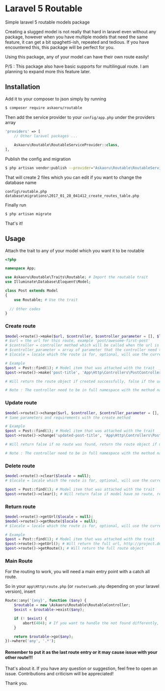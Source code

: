 # Laravel 5 Routable
Simple laravel 5 routable models package

Creating a slugged model is not really that hard in laravel even without any package,
however when you have multiple models that need the same feature, it can get a bit spaghetti-ish, repeated and tedious.
If you have encountered this, this package will be perfect for you.

Using this package, any of your model can have their own route easily!

P/S : This package also have basic supports for multilingual route. I am planning to expand more this feature later.

## Installation 

Add it to your composer to json simply by running   
````bash
$ composer require askaoru/routable
````

Then add the service provider to your `config/app.php` under the providers array  
````php
'providers' => [
    // Other laravel packages ...
    
    Askaoru\Routable\RoutableServiceProvider::class,
],
````

Publish the config and migration
````bash
$ php artisan vendor:publish --provider="Askaoru\Routable\RoutableServiceProvider"
````
That will create 2 files which you can edit if you want to change the database name
````
config\routable.php
database\migrations\2017_01_28_041412_create_routes_table.php
````
Finally run
````bash
$ php artisan migrate
````

That's it!

## Usage

Attach the trait to any of your model which you want it to be routable
````php
<?php

namespace App;

use Askaoru\Routable\Traits\Routable; # Import the routable trait
use Illuminate\Database\Eloquent\Model;

class Post extends Model
{
	use Routable; # Use the trait
    
  // Other codes
}

````

### Create route  
````php
$model->route()->make($url, $controller, $controller_parameter = [], $locale = null);
# $url = the url for this route, example 'post/awesome-first-post'
# $controller = controller method which will be called when the url is hit
# $controller_parameter = array of parameter that the controller need to accept, optional
# $locale = locale which the route is for, optional, will use the current app locale when it is not set

# Example
$post = Post::find(1); # Model item that was attached with the trait
$post->route()->make('post-title', 'App\Http\Controllers\PostController@view', [$post->id]);

# Will return the route object if created successfully, false if the url already exist

# Note : The controller need to be in full namespace with the method name, omit leading slash.
````

### Update route  
````php
$model->route()->change($url, $controller, $controller_parameter = [], $locale = null);
# Same parameters and requirements with the create method

# Example
$post = Post::find(1); # Model item that was attached with the trait
$post->route()->change('updated-post-title', 'App\Http\Controllers\PostController@view', [$post->id]);

# Will return false if no route was found, return the route object if updated successfully

# Note : The controller need to be in full namespace with the method name, omit leading slash.
````

### Delete route
````php
$model->route()->clear($locale = null);
# $locale = locale which the route is for, optional, will use the current app locale when it is not set

$post = Post::find(1); # Model item that was attached with the trait
$post->route()->clear(); # Will return false if model have no route, return true if deleted successfully
````

### Return route
````php
$model->route()->getUrl($locale = null);
$model->route()->getRoute($locale = null);
# $locale = locale which the route is for, optional, will use the current app locale when it is not set

# Example
$post = Post::find(1); # Model item that was attached with the trait
$post->route()->getUrl(); # Will return the full url, http://project.dev/post/awesome-first-post
$post->route()->getRoute(); # Will return the full route object
````

### Main Route
For the routing to work, you will need a main entry point with a catch all route.

So in your `app\Http\route.php` (or `routes\web.php` depending on your laravel version), insert
````php
Route::any('{any}', function ($any) {
	$routable = new \Askaoru\Routable\RoutableController;
	$exist = $routable->exist($any);

	if (! $exist) {
		abort(404); # If you want to handle the not found differently, replace here with your code
	}

	return $routable->go($any);
})->where('any', '.*');
````

#### Remember to put it as the last route entry or it may cause issue with your other route!!!





That's about it. If you have any question or suggestion, feel free to open an issue. Contributions and criticism will be appreciated!

Thank you.

